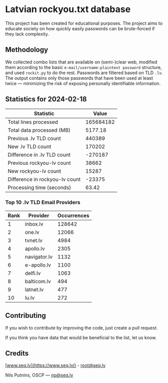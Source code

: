 # Latvian rockyou.txt database

This project has been created for educational purposes.
The project aims to educate society on how quickly easily passwords can be brute-forced if they lack complexity.

## Methodology

We collected combo lists that are available on (semi-)clear web, modified them according to the basic `e-mail/username:plaintext password` structure, and used `rockit.py` to do the rest. Passwords are filtered based on TLD `.lv`. The output contains only those passwords that have been used at least twice — minimizing the risk of exposing personally identifiable information.

## Statistics for 2024-02-18

| Statistic | Value |
| --- | --- |
| Total lines processed | 165684182 |
| Total data processed (MB) | 5177.18 |
| Previous .lv TLD count | 440389 |
| New .lv TLD count | 170202 |
| Difference in .lv TLD count | -270187 |
| Previous rockyou-lv count | 38662 |
| New rockyou-lv count | 15287 |
| Difference in rockyou-lv count | -23375 |
| Processing time (seconds) | 63.42 |

### Top 10 .lv TLD Email Providers

| Rank | Provider | Occurrences |
| --- | --- | --- |
| 1 | inbox.lv | 128642 |
| 2 | one.lv | 12066 |
| 3 | tvnet.lv | 4984 |
| 4 | apollo.lv | 2305 |
| 5 | navigator.lv | 1132 |
| 6 | e-apollo.lv | 1100 |
| 7 | delfi.lv | 1063 |
| 8 | balticom.lv | 494 |
| 9 | latnet.lv | 477 |
| 10 | lu.lv | 272 |

## Contributing

If you wish to contribute by improving the code, just create a pull request.

If you think you have data that would be beneficial to the list, let us know.

## Credits

[www.seq.lv](https://www.seq.lv/) - [root@seq.lv](mailto:root@seq.lv)

Nils Putnins, OSCP — [np@seq.lv](mailto:np@seq.lv)
